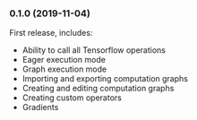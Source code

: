 ### 0.1.0 (2019-11-04)

First release, includes:

* Ability to call all Tensorflow operations
* Eager execution mode
* Graph execution mode
* Importing and exporting computation graphs
* Creating and editing computation graphs
* Creating custom operators
* Gradients


